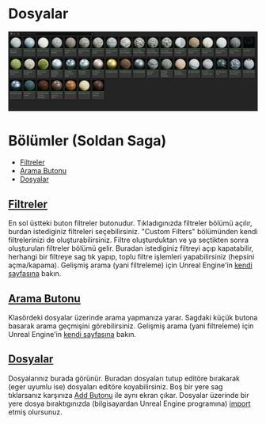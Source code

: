 # Dosyalar
<img src="../../../Dosyalar/Content_Browser_Dosyalar.jpg">



# Bölümler (Soldan Saga)

* [Filtreler](#filtreler)
* [Arama Butonu](#arama-butonu)
* [Dosyalar](#dosyalar)



## [Filtreler]()
En sol üstteki buton filtreler butonudur. Tıkladıgınızda filtreler bölümü açılır, burdan istediginiz filtreleri seçebilirsiniz. "Custom Filters" bölümünden kendi filtrelerinizi de oluşturabilirsiniz. Filtre oluşturduktan ve ya seçtikten sonra oluşturulan filtreler bölümü gelir. Buradan istediginiz filtreyi açıp kapatabilir, herhangi bir filtreye sag tık yapıp, toplu filtre işlemleri yapabilirsiniz (hepsini açma/kapama). Gelişmiş arama (yani filtreleme) için Unreal Engine'in [kendi sayfasına](https://docs.unrealengine.com/5.1/en-US/advanced-search-syntax-in-unreal-engine/) bakın.

## [Arama Butonu]()
Klasördeki dosyalar üzerinde arama yapmanıza yarar. Sagdaki küçük butona basarak arama geçmişini görebilirsiniz. Gelişmiş arama (yani filtreleme) için Unreal Engine'in [kendi sayfasına](https://docs.unrealengine.com/5.1/en-US/advanced-search-syntax-in-unreal-engine/) bakın.

## [Dosyalar]()
Dosyalarınız burada görünür. Buradan dosyaları tutup editöre bırakarak (eger uyumlu ise) dosyaları editöre koyabilirsiniz. Boş bir yere sag tıklarsanız karşınıza [Add Butonu](../Toolbar#add-butonu) ile aynı ekran çıkar. Dosyalar üzerinde bir yere dosya bıraktıgınızda (bilgisayardan Unreal Engine programına) [import](../Toolbar#i̇mport-butonu) etmiş olursunuz.
